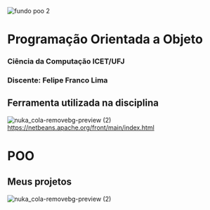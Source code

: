 ![fundo poo 2](https://github.com/FelipeFrancoo/POO/assets/163058758/399e78bb-b3d4-4f65-804c-84ff07c81e41)
# Programação Orientada a Objeto

### Ciência da Computação ICET/UFJ
### Discente: Felipe Franco Lima

## Ferramenta utilizada na disciplina
![nuka_cola-removebg-preview (2)](https://github.com/FelipeFrancoo/POO/assets/163058758/2d8c706f-63e8-4cc8-9221-2d8507b86e05) https://netbeans.apache.org/front/main/index.html

# POO
## Meus projetos 
![nuka_cola-removebg-preview (2)](https://github.com/FelipeFrancoo/POO/assets/163058758/2d8c706f-63e8-4cc8-9221-2d8507b86e05) 



